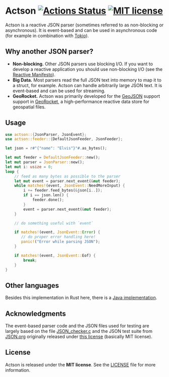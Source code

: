 # Actson [![Actions Status](https://github.com/michel-kraemer/actson-rs/workflows/Rust/badge.svg)](https://github.com/michel-kraemer/actson/actions) [![MIT license](https://img.shields.io/badge/license-MIT-blue.svg)](LICENSE)

Actson is a reactive JSON parser (sometimes referred to as non-blocking or
asynchronous). It is event-based and can be used in asynchronous code (for example in combination with [Tokio](https://tokio.rs/)).

## Why another JSON parser?

* **Non-blocking.** Other JSON parsers use blocking I/O. If you want to develop a reactive application you should use
  non-blocking I/O (see the [Reactive Manifesto](http://www.reactivemanifesto.org/)).
* **Big Data.** Most parsers read the full JSON text into memory to map it to
  a struct, for example. Actson can handle arbitrarily large JSON text. It is
  event-based and can be used for streaming.
* **GeoRocket.** Actson was primarily developed for the [GeoJSON](http://geojson.org/) support support in [GeoRocket](http://georocket.io),
  a high-performance reactive data store for geospatial files.

## Usage

```rust
use actson::{JsonParser, JsonEvent};
use actson::feeder::{DefaultJsonFeeder, JsonFeeder};

let json = r#"{"name": "Elvis"}"#.as_bytes();

let mut feeder = DefaultJsonFeeder::new();
let mut parser = JsonParser::new();
let mut i: usize = 0;
loop {
    // feed as many bytes as possible to the parser
    let mut event = parser.next_event(&mut feeder);
    while matches!(event, JsonEvent::NeedMoreInput) {
        i += feeder.feed_bytes(&json[i..]);
        if i == json.len() {
            feeder.done();
        }
        event = parser.next_event(&mut feeder);
    }

    // do something useful with `event`

    if matches!(event, JsonEvent::Error) {
       // do proper error handling here!
       panic!("Error while parsing JSON");
    }

    if matches!(event, JsonEvent::Eof) {
        break;
    }
}
```

## Other languages

Besides this implementation in Rust here, there is a [Java implementation](https://github.com/michel-kraemer/actson).

## Acknowledgments

The event-based parser code and the JSON files used for testing are largely
based on the file [JSON_checker.c](http://www.json.org/JSON_checker/) and
the JSON test suite from [JSON.org](http://www.json.org/) originally released
under [this license](LICENSE_JSON_checker) (basically MIT license).

## License

Actson is released under the **MIT license**. See the
[LICENSE](LICENSE) file for more information.
